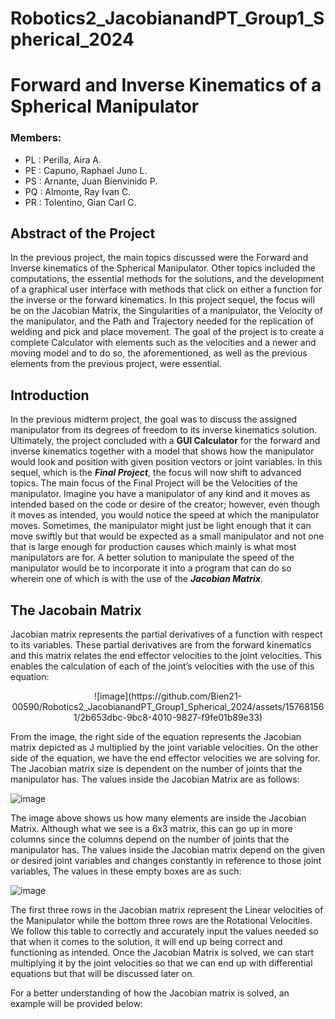 # Robotics2_JacobianandPT_Group1_Spherical_2024
# Forward and Inverse Kinematics of a Spherical Manipulator
### Members:
- PL : Perilla, Aira A.
- PE : Capuno, Raphael Juno L.
- PS : Arnante, Juan Bienvinido P.
- PQ : Almonte, Ray Ivan C.
- PR : Tolentino, Gian Carl C.

##  Abstract of the Project

In the previous project, the main topics discussed were the Forward and Inverse kinematics of the Spherical Manipulator. Other topics included the computations, the essential methods for the solutions, and the development of a graphical user interface with methods that click on either a function for the inverse or the forward kinematics. In this project sequel, the focus will be on the Jacobian Matrix, the Singularities of a manipulator, the Velocity of the manipulator, and the Path and Trajectory needed for the replication of welding and pick and place movement. The goal of the project is to create a complete Calculator with elements such as the velocities and a newer and moving model and to do so, the aforementioned, as well as the previous elements from the previous project, were essential.

## Introduction
In the previous midterm project, the goal was to discuss the assigned manipulator from its degrees of freedom to its inverse kinematics solution. Ultimately, the project concluded with a **GUI Calculator** for the forward and inverse kinematics together with a model that shows how the manipulator would look and position with given position vectors or joint variables. In this sequel, which is the ***Final Project***, the focus will now shift to advanced topics. The main focus of the Final Project will be the Velocities of the manipulator. Imagine you have a manipulator of any kind and it moves as intended based on the code or desire of the creator; however, even though it moves as intended, you would notice the speed at which the manipulator moves. Sometimes, the manipulator might just be light enough that it can move swiftly but that would be expected as a small manipulator and not one that is large enough for production causes which mainly is what most manipulators are for. A better solution to manipulate the speed of the manipulator would be to incorporate it into a program that can do so wherein one of which is with the use of the ***Jacobian Matrix***.


## The Jacobain Matrix

Jacobian matrix represents the partial derivatives of a function with respect to its variables. These partial derivatives are from the forward kinematics and this matrix relates the end effector velocities to the joint velocities. This enables the calculation of each of the joint’s velocities with the use of this equation:

<p align = "center">
![image](https://github.com/Bien21-00590/Robotics2_JacobianandPT_Group1_Spherical_2024/assets/157681561/2b653dbc-9bc8-4010-9827-f9fe01b89e33)
</p>
From the image, the right side of the equation represents the Jacobian matrix depicted as J multiplied by the joint variable velocities. On the other side of the equation, we have the end effector velocities we are solving for. The Jacobian matrix size is dependent on the number of joints that the manipulator has. The values inside the Jacobian Matrix are as follows:


![image](https://github.com/Bien21-00590/Robotics2_JacobianandPT_Group1_Spherical_2024/assets/157681561/b0c52c9f-a756-4586-8c8a-32bc88c44495)

 
The image above shows us how many elements are inside the Jacobian Matrix. Although what we see is a 6x3 matrix, this can go up in more columns since the columns depend on the number of joints that the manipulator has. The values inside the Jacobian matrix depend on the given or desired joint variables and changes constantly in reference to those joint variables, The values in these empty boxes are as such:
 
![image](https://github.com/Bien21-00590/Robotics2_JacobianandPT_Group1_Spherical_2024/assets/157681561/7f1da48e-3ea9-45a4-bbae-39b65be2a903)

The first three rows in the Jacobian matrix represent the Linear velocities of the Manipulator while the bottom three rows are the Rotational Velocities. We follow this table to correctly and accurately input the values needed so that when it comes to the solution, it will end up being correct and functioning as intended. Once the Jacobian Matrix is solved, we can start multiplying it by the joint velocities so that we can end up with differential equations but that will be discussed later on.

For a better understanding of how the Jacobian matrix is solved, an example will be provided below: 
